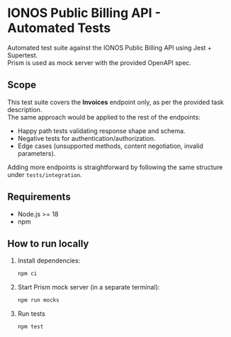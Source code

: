 # IONOS Public Billing API - Automated Tests

Automated test suite against the IONOS Public Billing API using Jest + Supertest.  
Prism is used as mock server with the provided OpenAPI spec.

## Scope

This test suite covers the **Invoices** endpoint only, as per the provided task description.  
The same approach would be applied to the rest of the endpoints:

- Happy path tests validating response shape and schema.
- Negative tests for authentication/authorization.
- Edge cases (unsupported methods, content negotiation, invalid parameters).

Adding more endpoints is straightforward by following the same structure under `tests/integration`.

## Requirements

- Node.js >= 18
- npm

## How to run locally

1. Install dependencies:

   ```bash
   npm ci

   ```

2. Start Prism mock server (in a separate terminal):

   ```bash
   npm run mocks

   ```

3. Run tests
   ```bash
   npm test
   ```
